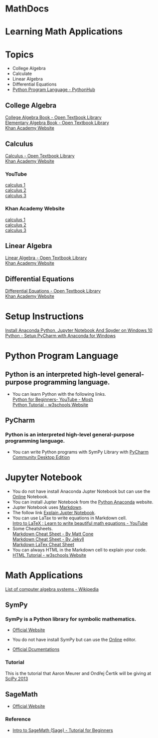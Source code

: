 # MathDocs

# Learning Math Applications

# Topics
* College Algebra
* Calculate
* Linear Algebra
* Differential Equations
* [Python Program Language - PythonHub](https://github.com/johncuseyhub/PythonHub)       

## College Algebra 
[College Algebra Book - Open Textbook Library](https://open.umn.edu/opentextbooks/textbooks/college-algebra-2015)             
[Elementary Algebra Book - Open Textbook Library](https://open.umn.edu/opentextbooks/textbooks/13)      
[Khan Academy Website](https://www.khanacademy.org/math/algebra-home)   

## Calculus
[Calculus - Open Textbook Library](https://open.umn.edu/opentextbooks/textbooks/calculus)        
[Khan Academy Website](https://www.khanacademy.org/math/ap-calculus-ab) 

### YouTube
[calculus 1](https://www.youtube.com/watch?v=HfACrKJ_Y2w)    
[calculus 2](https://www.youtube.com/watch?v=7gigNsz4Oe8)     
[calculus 3](https://www.youtube.com/watch?v=tGVnBAHLApA&list=PLDesaqWTN6ESk16YRmzuJ8f6-rnuy0Ry7)     

### Khan Academy Website
[calculus 1](https://www.khanacademy.org/math/calculus-1)   
[calculus 2](https://www.khanacademy.org/math/calculus-2)   
[calculus 3](https://www.khanacademy.org/math/multivariable-calculus)  

## Linear Algebra
[Linear Algebra - Open Textbook Library](https://open.umn.edu/opentextbooks/textbooks/linear-algebra)        
[Khan Academy Website](https://www.khanacademy.org/math/linear-algebra) 

## Differential Equations
[Differential Equations - Open Textbook Library](https://open.umn.edu/opentextbooks/textbooks/elementary-differential-equations-with-boundary-value-problems)        
[Khan Academy Website](https://www.khanacademy.org/math/differential-equations) 

# Setup Instructions
[Install Anaconda Python, Jupyter Notebook And Spyder on Windows 10](https://www.youtube.com/watch?v=5mDYijMfSzs)        
[Python - Setup PyCharm with Anaconda for Windows](https://www.youtube.com/watch?v=e53lRPmWrMI)  


# Python Program Language 
## Python is an interpreted high-level general-purpose programming language.        
* You can learn Python with the following links.      
[Python for Beginners- YouTube - Mosh](https://www.youtube.com/watch?v=_uQrJ0TkZlc)               
[Python Tutorial - w3schools Website](https://www.w3schools.com/python/) 

## PyCharm 
### Python is an interpreted high-level general-purpose programming language. 
* You can write Python programs with SymPy Library with [PyCharm Community Desktop Edition ](https://www.jetbrains.com/pycharm/download/#section=windows)  

# Jupyter Notebook 
* You do not have install Anaconda Jupter Notebook but can use the [Online](https://jupyter.org/try) Notebook.   
* You can install Jupter Notebook from the [Python Anaconda](https://www.anaconda.com/products/individual) website. 
* Jupter Notebook uses [Markdown](https://www.youtube.com/watch?v=bTVIMt3XllM).
* The follow link [Explain Jupter Notebook](https://www.youtube.com/watch?v=HW29067qVWk).
* You can use LaTax to write equations in Markdown cell.     
  [Intro to LaTeX : Learn to write beautiful math equations - YouTube](https://www.youtube.com/watch?v=Jp0lPj2-DQA&t=39s)  
* Some Cheatsheets.           
[Markdown Cheat Sheet - By Matt Cone](https://www.markdownguide.org/basic-syntax/)       
[Markdown Cheat Sheet - By Jekyll](https://itopaloglu83.github.io/Jekyll-Markdown-Cheat-Sheet/)       
[Markdown LaTex Cheat Sheet](https://kapeli.com/cheat_sheets/LaTeX_Math_Symbols.docset/Contents/Resources/Documents/index)  
* You can always HTML in the Markdown cell to explain your code.      
[HTML Tutorial - w3schools Website](https://www.w3schools.com/html/)      

# Math Applications

[List of computer algebra systems - Wikipedia](https://en.wikipedia.org/wiki/List_of_computer_algebra_systems)           

## SymPy 
### SymPy is a Python library for symbolic mathematics. 
* [Official Website](https://www.sympy.org/en/index.html)

* You do not have install SymPy but can use the [Online](https://live.sympy.org/) editor.   
* [Official Dcumentations](https://docs.sympy.org/dev/index.html)    

### Tutorial 
This is the tutorial that Aaron Meurer and Ondřej Čertík will be giving at [SciPy 2013](http://certik.github.io/scipy-2013-tutorial/html/index.html)

## SageMath

* [Official Website](https://www.sagemath.org/)    

### Reference 
* [Intro to SageMath (Sage) - Tutorial for Beginners](https://www.youtube.com/watch?v=Cb2E0bznd-w)
